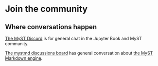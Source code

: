 # Join the community

## Where conversations happen

[The MyST Discord](https://discord.mystmd.org) is for general chat in the Jupyter Book and MyST community.

[The mystmd discussions board](https://github.com/jupyter-book/mystmd/discussions) has general conversation about [the MyST Markdown engine](https://mystmd.org).
